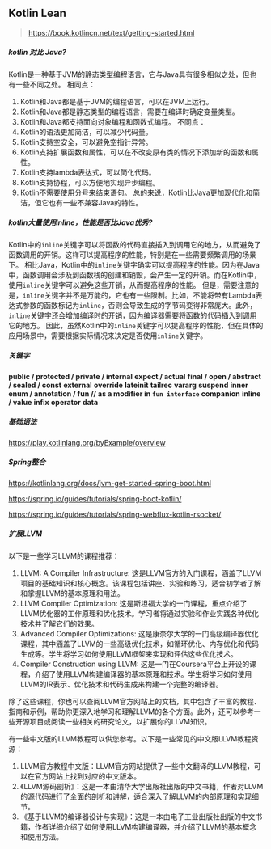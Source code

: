 ## Kotlin Lean
> https://book.kotlincn.net/text/getting-started.html

##### kotlin 对比 Java?

Kotlin是一种基于JVM的静态类型编程语言，它与Java具有很多相似之处，但也有一些不同之处。
相同点：

1. Kotlin和Java都是基于JVM的编程语言，可以在JVM上运行。
2. Kotlin和Java都是静态类型的编程语言，需要在编译时确定变量类型。
3. Kotlin和Java都支持面向对象编程和函数式编程。
    不同点：
4. Kotlin的语法更加简洁，可以减少代码量。
5. Kotlin支持空安全，可以避免空指针异常。
6. Kotlin支持扩展函数和属性，可以在不改变原有类的情况下添加新的函数和属性。
7. Kotlin支持lambda表达式，可以简化代码。
8. Kotlin支持协程，可以方便地实现异步编程。
9. Kotlin不需要使用分号来结束语句。
    总的来说，Kotlin比Java更加现代化和简洁，但它也有一些不兼容Java的特性。



##### kotlin大量使用inline，性能是否比Java优秀?

Kotlin中的`inline`关键字可以将函数的代码直接插入到调用它的地方，从而避免了函数调用的开销。这样可以提高程序的性能，特别是在一些需要频繁调用的场景下。
相比Java，Kotlin中的`inline`关键字确实可以提高程序的性能。因为在Java中，函数调用会涉及到函数栈的创建和销毁，会产生一定的开销。而在Kotlin中，使用`inline`关键字可以避免这些开销，从而提高程序的性能。
但是，需要注意的是，`inline`关键字并不是万能的，它也有一些限制。比如，不能将带有Lambda表达式参数的函数标记为`inline`，否则会导致生成的字节码变得非常庞大。此外，`inline`关键字还会增加编译时的开销，因为编译器需要将函数的代码插入到调用它的地方。
因此，虽然Kotlin中的`inline`关键字可以提高程序的性能，但在具体的应用场景中，需要根据实际情况来决定是否使用`inline`关键字。



##### 关键字

**public / protected / private / internal**
**expect / actual**
**final / open / abstract / sealed / const**
**external**
**override**
**lateinit**
**tailrec**
**vararg**
**suspend**
**inner**
**enum / annotation / fun // as a modifier in `fun interface`**
**companion**
**inline / value**
**infix**
**operator**
**data**



##### 基础语法

https://play.kotlinlang.org/byExample/overview



##### Spring整合

https://kotlinlang.org/docs/jvm-get-started-spring-boot.html

https://spring.io/guides/tutorials/spring-boot-kotlin/

https://spring.io/guides/tutorials/spring-webflux-kotlin-rsocket/



##### 扩展LLVM

以下是一些学习LLVM的课程推荐：

1. LLVM: A Compiler Infrastructure: 这是LLVM官方的入门课程，涵盖了LLVM项目的基础知识和核心概念。该课程包括讲座、实验和练习，适合初学者了解和掌握LLVM的基本原理和用法。
2. LLVM Compiler Optimization: 这是斯坦福大学的一门课程，重点介绍了LLVM优化器的工作原理和优化技术。学习者将通过实验和作业实践各种优化技术并了解它们的效果。
3. Advanced Compiler Optimizations: 这是康奈尔大学的一门高级编译器优化课程，其中涵盖了LLVM的一些高级优化技术，如循环优化、内存优化和代码生成等。学生将学习如何使用LLVM框架来实现和评估这些优化技术。
4. Compiler Construction using LLVM: 这是一门在Coursera平台上开设的课程，介绍了使用LLVM构建编译器的基本原理和技术。学生将学习如何使用LLVM的IR表示、优化技术和代码生成来构建一个完整的编译器。

除了这些课程，你也可以查阅LLVM官方网站上的文档，其中包含了丰富的教程、指南和示例，帮助你更深入地学习和理解LLVM的各个方面。此外，还可以参考一些开源项目或阅读一些相关的研究论文，以扩展你的LLVM知识。

有一些中文版的LLVM教程可以供您参考。以下是一些常见的中文版LLVM教程资源：

1. LLVM官方教程中文版：LLVM官方网站提供了一些中文翻译的LLVM教程，可以在官方网站上找到对应的中文版本。
2. 《LLVM源码剖析》：这是一本由清华大学出版社出版的中文书籍，作者对LLVM的源代码进行了全面的剖析和讲解，适合深入了解LLVM的内部原理和实现细节。
3. 《基于LLVM的编译器设计与实现》：这是一本由电子工业出版社出版的中文书籍，作者详细介绍了如何使用LLVM构建编译器，并介绍了LLVM的基本概念和使用方法。